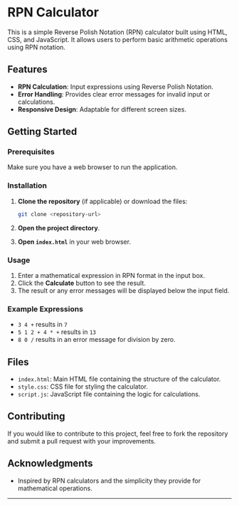 # RPN Calculator

This is a simple Reverse Polish Notation (RPN) calculator built using HTML, CSS, and JavaScript. It allows users to perform basic arithmetic operations using RPN notation.

## Features

- **RPN Calculation**: Input expressions using Reverse Polish Notation.
- **Error Handling**: Provides clear error messages for invalid input or calculations.
- **Responsive Design**: Adaptable for different screen sizes.

## Getting Started

### Prerequisites

Make sure you have a web browser to run the application.

### Installation

1. **Clone the repository** (if applicable) or download the files:
   ```bash
   git clone <repository-url>
   ```

2. **Open the project directory**.

3. **Open `index.html`** in your web browser.

### Usage

1. Enter a mathematical expression in RPN format in the input box.
2. Click the **Calculate** button to see the result.
3. The result or any error messages will be displayed below the input field.

### Example Expressions

- `3 4 +` results in `7`
- `5 1 2 + 4 * +` results in `13`
- `8 0 /` results in an error message for division by zero.

## Files

- `index.html`: Main HTML file containing the structure of the calculator.
- `style.css`: CSS file for styling the calculator.
- `script.js`: JavaScript file containing the logic for calculations.

## Contributing

If you would like to contribute to this project, feel free to fork the repository and submit a pull request with your improvements.

## Acknowledgments

- Inspired by RPN calculators and the simplicity they provide for mathematical operations.
----
